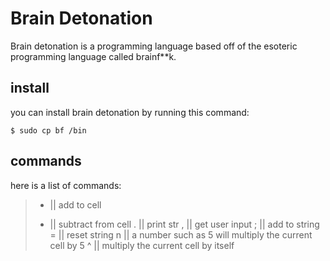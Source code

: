 # Brain Detonation

Brain detonation is a programming language based off of the esoteric programming
language called brainf**k.

## install
you can install brain detonation
by running this command:
```
$ sudo cp bf /bin
```

## commands

here is a list of commands:

> + || add to cell
> - || subtract from cell
> . || print str
> , || get user input
> ; || add to string
> = || reset string
> n || a number such as 5 will multiply the current cell by 5
> ^ || multiply the current cell by itself
